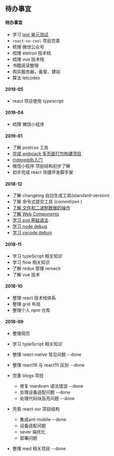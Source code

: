 ## 待办事宜

#### 待办事宜

- 学习  [jest 单元测试](http://www.aliued.com/?p=4095)
- `react-so-cool` 项目完善
- 梳理 微信公众号
- 梳理 eletron 技术栈
- 梳理 vue 技术栈
- 书籍阅读整理
- 购买服务器，备案，建站
- 算法 letcodes

#### 2019-05

- react 项目使用 typescript

#### 2019-04

- 梳理 微信小程序

#### 2019-01

- 了解 postcss 工具
- [完成 webpack 多页面打包构建项目](https://github.com/oh-oh-oh/multiple-page-boilerplate)
- [indexeddb入门](http://www.ruanyifeng.com/blog/2018/07/indexeddb.html)
- 微信小程序 项目结构初步了解
- 初步完成 react 快捷开发脚手架 


#### 2018-12 
- 了解 changelog 自动生成工具(standard-version)
- 了解 命令式提交工具  (commitizen )
- [了解 文件和二进制数据的操作](http://javascript.ruanyifeng.com/htmlapi/file.html)
- [了解  Web Components](http://javascript.ruanyifeng.com/htmlapi/webcomponents.html)
- [学习 svg 基础语法](http://javascript.ruanyifeng.com/htmlapi/svg.html)
- [学习 node debug](http://www.ruanyifeng.com/blog/2018/03/node-debugger.html)
- [学习 vscode debug](https://code.visualstudio.com/docs/nodejs/nodejs-debugging)

#### 2018-11

- 学习 typeScript 相关知识
- 学习 flow 相关知识
- 了解 redux 管理 remach
- 了解 vue 技术

#### 2018-10

- 整理 react 技术栈体系
- 整理 grid 布局
- 整理个人 npm 仓库

#### 2018-09 

- 整理简历
- 学习 typeScript 相关知识
- 整理 react-native 常见问题 --done
- 整理 react16 与 react15 区别 --done
- 完善 blogs 项目
    - 修复 mardown 语法错误 --done
    - 处理设备适配问题 --done
    - 处理代码块高亮问题 --done

- 完善 react-ssr 项目结构 
    - 集成ant-mobile --done
    - 设备适配问题
    - sever 端优化 
    - 部署问题

- 整理 med 相关项目 --done
